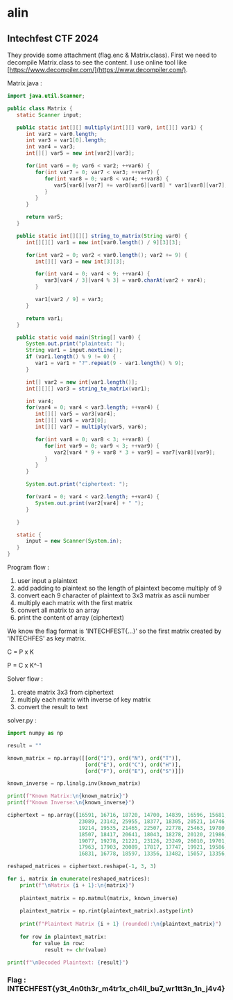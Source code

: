 # alin
## Intechfest CTF 2024

They provide some attachment (flag.enc & Matrix.class). First we need to decompile Matrix.class to see the content. I use online tool like [https://www.decompiler.com/](https://www.decompiler.com/).

Matrix.java :

```java
import java.util.Scanner;

public class Matrix {
   static Scanner input;

   public static int[][] multiply(int[][] var0, int[][] var1) {
      int var2 = var0.length;
      int var3 = var1[0].length;
      int var4 = var3;
      int[][] var5 = new int[var2][var3];

      for(int var6 = 0; var6 < var2; ++var6) {
         for(int var7 = 0; var7 < var3; ++var7) {
            for(int var8 = 0; var8 < var4; ++var8) {
               var5[var6][var7] += var0[var6][var8] * var1[var8][var7];
            }
         }
      }

      return var5;
   }

   public static int[][][] string_to_matrix(String var0) {
      int[][][] var1 = new int[var0.length() / 9][3][3];

      for(int var2 = 0; var2 < var0.length(); var2 += 9) {
         int[][] var3 = new int[3][3];

         for(int var4 = 0; var4 < 9; ++var4) {
            var3[var4 / 3][var4 % 3] = var0.charAt(var2 + var4);
         }

         var1[var2 / 9] = var3;
      }

      return var1;
   }

   public static void main(String[] var0) {
      System.out.print("plaintext: ");
      String var1 = input.nextLine();
      if (var1.length() % 9 != 0) {
         var1 = var1 + "?".repeat(9 - var1.length() % 9);
      }

      int[] var2 = new int[var1.length()];
      int[][][] var3 = string_to_matrix(var1);

      int var4;
      for(var4 = 0; var4 < var3.length; ++var4) {
         int[][] var5 = var3[var4];
         int[][] var6 = var3[0];
         int[][] var7 = multiply(var5, var6);

         for(int var8 = 0; var8 < 3; ++var8) {
            for(int var9 = 0; var9 < 3; ++var9) {
               var2[var4 * 9 + var8 * 3 + var9] = var7[var8][var9];
            }
         }
      }

      System.out.print("ciphertext: ");

      for(var4 = 0; var4 < var2.length; ++var4) {
         System.out.print(var2[var4] + " ");
      }

   }

   static {
      input = new Scanner(System.in);
   }
}
```

Program flow : 
1. user input a plaintext
2. add padding to plaintext so the length of plaintext become multiply of 9
3. convert each 9 character of plaintext to 3x3 matrix as ascii number
4. multiply each matrix with the first matrix
5. convert all matrix to an array
6. print the content of array (ciphertext)

We know the flag format is 'INTECHFEST{...}' so the first matrix created by 'INTECHFES' as key matrix.

C = P x K

P = C x K^-1

Solver flow :
1. create matrix 3x3 from ciphertext
2. multiply each matrix with inverse of key matrix
3. convert the result to text

solver.py :

```python
import numpy as np

result = ""

known_matrix = np.array([[ord("I"), ord("N"), ord("T")],
                         [ord("E"), ord("C"), ord("H")],
                         [ord("F"), ord("E"), ord("S")]])

known_inverse = np.linalg.inv(known_matrix)

print(f"Known Matrix:\n{known_matrix}")
print(f"Known Inverse:\n{known_inverse}")

ciphertext = np.array([16591, 16716, 18720, 14700, 14839, 16596, 15681, 15810, 17737, 
                       23089, 23142, 25955, 18377, 18305, 20521, 14746, 14738, 16272, 
                       19214, 19535, 21465, 22507, 22778, 25463, 19780, 19694, 22182, 
                       18507, 18417, 20641, 18043, 18278, 20120, 21986, 22215, 24733, 
                       19077, 19278, 21221, 23126, 23249, 26010, 19701, 19598, 22096, 
                       17963, 17903, 20089, 17817, 17747, 19921, 19586, 19894, 22442, 
                       16831, 16778, 18597, 13356, 13482, 15057, 13356, 13482, 15057])

reshaped_matrices = ciphertext.reshape(-1, 3, 3)

for i, matrix in enumerate(reshaped_matrices):
    print(f"\nMatrix {i + 1}:\n{matrix}")
    
    plaintext_matrix = np.matmul(matrix, known_inverse)
    
    plaintext_matrix = np.rint(plaintext_matrix).astype(int)
    
    print(f"Plaintext Matrix {i + 1} (rounded):\n{plaintext_matrix}")
    
    for row in plaintext_matrix:
        for value in row:
            result += chr(value)

print(f"\nDecoded Plaintext: {result}")
```

### Flag : INTECHFEST{y3t_4n0th3r_m4tr1x_ch4ll_bu7_wr1tt3n_1n_j4v4}
